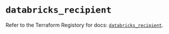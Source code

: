 # `databricks_recipient`

Refer to the Terraform Registory for docs: [`databricks_recipient`](https://registry.terraform.io/providers/databricks/databricks/1.25.0/docs/resources/recipient).
